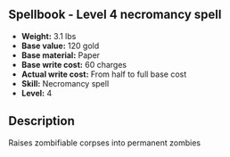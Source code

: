 ## Spellbook - Level 4 necromancy spell
- **Weight:** 3.1 lbs
- **Base value:** 120 gold
- **Base material:** Paper
- **Base write cost:** 60 charges
- **Actual write cost:** From half to full base cost
- **Skill:** Necromancy spell
- **Level:** 4
## Description
Raises zombifiable corpses into permanent zombies
